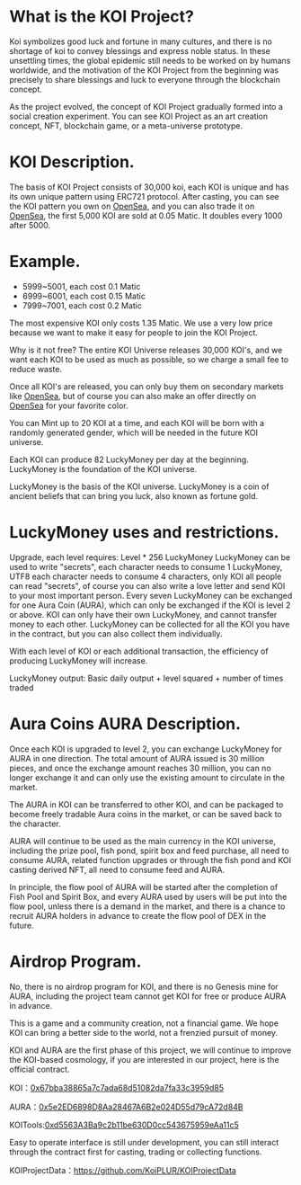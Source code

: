 # What is the KOI Project? 
Koi symbolizes good luck and fortune in many cultures, and there is no shortage of koi to convey blessings and express noble status. In these unsettling times, the global epidemic still needs to be worked on by humans worldwide, and the motivation of the KOI Project from the beginning was precisely to share blessings and luck to everyone through the blockchain concept. 

As the project evolved, the concept of KOI Project gradually formed into a social creation experiment. You can see KOI Project as an art creation concept, NFT, blockchain game, or a meta-universe prototype.

# KOI Description. 
The basis of KOI Project consists of 30,000 koi, each KOI is unique and has its own unique pattern using ERC721 protocol. After casting, you can see the KOI pattern you own on [OpenSea](https://opensea.io/collection/koiproject), and you can also trade it on [OpenSea](https://opensea.io/collection/koiproject), the first 5,000 KOI are sold at 0.05 Matic. It doubles every 1000 after 5000.

# Example.
+ 5999~5001, each cost 0.1 Matic
+ 6999~6001, each cost 0.15 Matic
+ 7999~7001, each cost 0.2 Matic

The most expensive KOI only costs 1.35 Matic. We use a very low price because we want to make it easy for people to join the KOI Project.

Why is it not free? The entire KOI Universe releases 30,000 KOI's, and we want each KOI to be used as much as possible, so we charge a small fee to reduce waste.

Once all KOI's are released, you can only buy them on secondary markets like [OpenSea](https://opensea.io/collection/koiproject), but of course you can also make an offer directly on [OpenSea](https://opensea.io/collection/koiproject) for your favorite color.

You can Mint up to 20 KOI at a time, and each KOI will be born with a randomly generated gender, which will be needed in the future KOI universe.

Each KOI can produce 82 LuckyMoney per day at the beginning. LuckyMoney is the foundation of the KOI universe.

LuckyMoney is the basis of the KOI universe. LuckyMoney is a coin of ancient beliefs that can bring you luck, also known as fortune gold.

# LuckyMoney uses and restrictions.
Upgrade, each level requires: Level * 256 LuckyMoney
LuckyMoney can be used to write "secrets", each character needs to consume 1 LuckyMoney, UTF8 each character needs to consume 4 characters, only KOI all people can read "secrets", of course you can also write a love letter and send KOI to your most important person.
Every seven LuckyMoney can be exchanged for one Aura Coin (AURA), which can only be exchanged if the KOI is level 2 or above.
KOI can only have their own LuckyMoney, and cannot transfer money to each other.
LuckyMoney can be collected for all the KOI you have in the contract, but you can also collect them individually.

With each level of KOI or each additional transaction, the efficiency of producing LuckyMoney will increase.

LuckyMoney output: Basic daily output + level squared + number of times traded


# Aura Coins AURA Description. 

Once each KOI is upgraded to level 2, you can exchange LuckyMoney for AURA in one direction. The total amount of AURA issued is 30 million pieces, and once the exchange amount reaches 30 million, you can no longer exchange it and can only use the existing amount to circulate in the market.

The AURA in KOI can be transferred to other KOI, and can be packaged to become freely tradable Aura coins in the market, or can be saved back to the character.

AURA will continue to be used as the main currency in the KOI universe, including the prize pool, fish pond, spirit box and feed purchase, all need to consume AURA, related function upgrades or through the fish pond and KOI casting derived NFT, all need to consume feed and AURA.

In principle, the flow pool of AURA will be started after the completion of Fish Pool and Spirit Box, and every AURA used by users will be put into the flow pool, unless there is a demand in the market, and there is a chance to recruit AURA holders in advance to create the flow pool of DEX in the future.

# Airdrop Program. 

No, there is no airdrop program for KOI, and there is no Genesis mine for AURA, including the project team cannot get KOI for free or produce AURA in advance.

This is a game and a community creation, not a financial game. We hope KOI can bring a better side to the world, not a frenzied pursuit of money.


KOI and AURA are the first phase of this project, we will continue to improve the KOI-based cosmology, if you are interested in our project, here is the official contract.

KOI：[0x67bba38865a7c7ada68d51082da7fa33c3959d85](https://polygonscan.com/address/0x67bba38865a7c7ada68d51082da7fa33c3959d85#code)

AURA：[0x5e2ED6898D8Aa28467A6B2e024D55d79cA72d84B](https://polygonscan.com/address/0x5e2ED6898D8Aa28467A6B2e024D55d79cA72d84B#code)

KOITools:[0xd5563A3Ba9c2b11be630D0cc543675959eAa11c5](https://polygonscan.com/address/0xd5563A3Ba9c2b11be630D0cc543675959eAa11c5#writeContract)

Easy to operate interface is still under development, you can still interact through the contract first for casting, trading or collecting functions.

KOIProjectData：https://github.com/KoiPLUR/KOIProjectData


